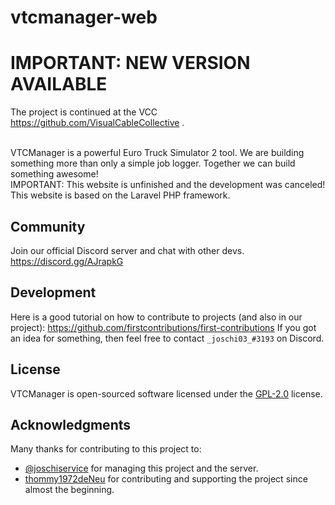 # vtcmanager-web

# IMPORTANT: NEW VERSION AVAILABLE
The project is continued at the VCC https://github.com/VisualCableCollective .<br><br>

VTCManager is a powerful Euro Truck Simulator 2 tool. We are building something more than only a simple job logger. Together we can build something awesome! <br>
IMPORTANT: This website is unfinished and the development was canceled! This website is based on the Laravel PHP framework.

## Community
Join our official Discord server and chat with other devs. https://discord.gg/AJrapkG
## Development
Here is a good tutorial on how to contribute to projects (and also in our project): https://github.com/firstcontributions/first-contributions
If you got an idea for something, then feel free to contact `_joschi03_#3193` on Discord.
## License
VTCManager is open-sourced software licensed under the [GPL-2.0](https://github.com/VTCManager/vtcmanager-web/blob/master/LICENSE) license.
## Acknowledgments
Many thanks for contributing to this project to:
* [@joschiservice]( https://github.com/joschiservice ) for managing this project and the server.
* [thommy1972deNeu](https://github.com/thommy1972deNeu) for contributing and supporting the project since almost the beginning.
